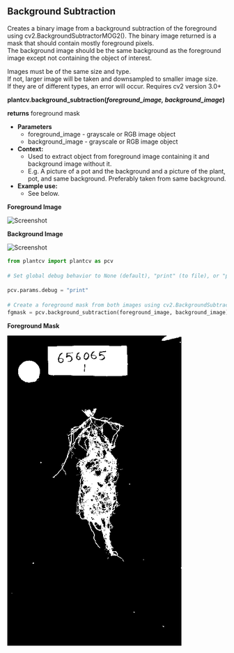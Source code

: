 ## Background Subtraction

Creates a binary image from a background subtraction of the foreground using cv2.BackgroundSubtractorMOG2().
The binary image returned is a mask that should contain mostly foreground pixels.  
The background image should be the same background as the foreground image except not containing the object of interest.

Images must be of the same size and type.  
If not, larger image will be taken and downsampled to smaller image size.  
If they are of different types, an error will occur.
Requires cv2 version 3.0+

**plantcv.background_subtraction(*foreground_image, background_image*)**

**returns** foreground mask

- **Parameters**
    - foreground_image - grayscale or RGB image object
	- background_image - grayscale or RGB image object
- **Context:**
    - Used to extract object from foreground image containing it and background image without it.
	- E.g. A picture of a pot and the background and a picture of the plant, pot, and same background. Preferably taken from same background.
- **Example use:**
    - See below.

**Foreground Image**

![Screenshot](img/documentation_images/background_subtraction/TEST_FOREGROUND.jpg)

**Background Image**

![Screenshot](img/documentation_images/background_subtraction/TEST_BACKGROUND.jpg)

```python
from plantcv import plantcv as pcv

# Set global debug behavior to None (default), "print" (to file), or "plot" (Jupyter Notebooks or X11)

pcv.params.debug = "print"

# Create a foreground mask from both images using cv2.BackgroundSubtractorMOG().
fgmask = pcv.background_subtraction(foreground_image, background_image)
```

**Foreground Mask**

![Screenshot](img/documentation_images/background_subtraction/1_background_subtraction.png)
